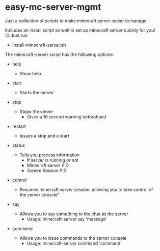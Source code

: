 easy-mc-server-mgmt
===================

Just a collection of scripts to make minecraft server easier to manage.

Includes an install script as well to set up minecraft server quickly for you! :D
Just run:

* install-minecraft-server.sh

The minecraft-server script has the following options:

* help
    * Show help.

* start
	* Starts the server

* stop
    * Stops the server
        * Gives a 10 second warning beforehand

* restart
    * Issues a stop and a start

* status
    * Tells you process information
        * If server is running or not
        * Minecraft server PID
        * Screen Session PID

* control
    * Resumes minecraft server session, allowing you to take control of the server console"

* say
    * Allows you to say something to the chat as the server
        * Usage: minecraft-server say 'message'

* command
    * Allows you to issue commands to the server console
        * Usage: minecraft-server command 'command'